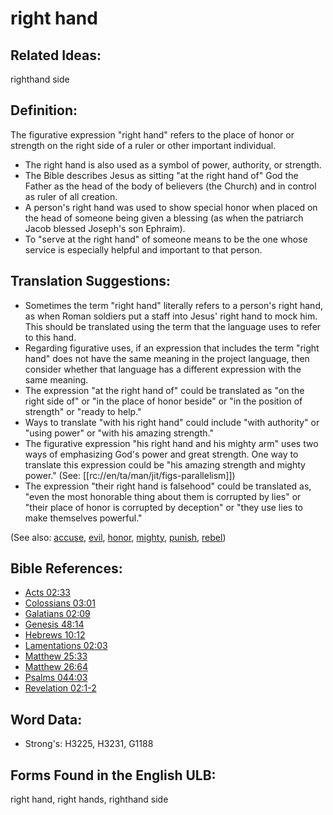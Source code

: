 # right hand

## Related Ideas:

righthand side

## Definition:

The figurative expression "right hand" refers to the place of honor or strength on the right side of a ruler or other important individual.

* The right hand is also used as a symbol of power, authority, or strength.
* The Bible describes Jesus as sitting "at the right hand of" God the Father as the head of the body of believers (the Church) and in control as ruler of all creation.
* A person's right hand was used to show special honor when placed on the head of someone being given a blessing (as when the patriarch Jacob blessed Joseph's son Ephraim).
* To "serve at the right hand" of someone means to be the one whose service is especially helpful and important to that person.

## Translation Suggestions:

* Sometimes the term "right hand" literally refers to a person's right hand, as when Roman soldiers put a staff into Jesus' right hand to mock him. This should be translated using the term that the language uses to refer to this hand.
* Regarding figurative uses, if an expression that includes the term "right hand" does not have the same meaning in the project language, then consider whether that language has a different expression with the same meaning.
* The expression "at the right hand of" could be translated as "on the right side of" or "in the place of honor beside" or "in the position of strength" or "ready to help."
* Ways to translate "with his right hand" could include "with authority" or "using power" or "with his amazing strength."
* The figurative expression "his right hand and his mighty arm" uses two ways of emphasizing God's power and great strength. One way to translate this expression could be "his amazing strength and mighty power." (See: [[rc://en/ta/man/jit/figs-parallelism]])
* The expression "their right hand is falsehood" could be translated as, "even the most honorable thing about them is corrupted by lies" or "their place of honor is corrupted by deception" or "they use lies to make themselves powerful."

(See also: [accuse](../other/accuse.md), [evil](../kt/evil.md), [honor](../kt/honor.md), [mighty](../other/mighty.md), [punish](../other/punish.md), [rebel](../other/rebel.md))

## Bible References:

* [Acts 02:33](rc://en/tn/help/act/02/33)
* [Colossians 03:01](rc://en/tn/help/col/03/01)
* [Galatians 02:09](rc://en/tn/help/gal/02/09)
* [Genesis 48:14](rc://en/tn/help/gen/48/14)
* [Hebrews 10:12](rc://en/tn/help/heb/10/12)
* [Lamentations 02:03](rc://en/tn/help/lam/02/03)
* [Matthew 25:33](rc://en/tn/help/mat/25/33)
* [Matthew 26:64](rc://en/tn/help/mat/26/64)
* [Psalms 044:03](rc://en/tn/help/psa/044/003)
* [Revelation 02:1-2](rc://en/tn/help/rev/02/01)

## Word Data:

* Strong's: H3225, H3231, G1188

## Forms Found in the English ULB:

right hand, right hands, righthand side
